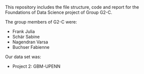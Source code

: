 This repository includes the file structure, code and report for the Foundations of Data Science project of Group G2-C.

The group members of G2-C were:
- Frank Julia
- Schär Sabine
- Nagendran Varsa
- Buchser Fabienne

Our data set was:
- Project 2: GBM-UPENN
